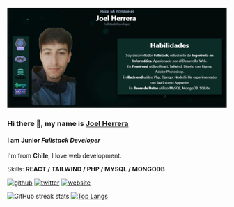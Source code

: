 ![I am Junior *Fullstack Developer*](https://github.com/Joelherr09/Joelherr09/blob/main/SSPortafolio.png)
### Hi there 👋, my name is <a  href="https://joelherr.netlify.app/">Joel Herrera<a/>
#### I am Junior *Fullstack Developer*


I'm from **Chile**, I love web development.

Skills: **REACT / TAILWIND / PHP / MYSQL / MONGODB**



[<img src='https://cdn.jsdelivr.net/npm/simple-icons@3.0.1/icons/github.svg' alt='github' height='40'>](https://github.com/Joelherr09)  [<img src='https://cdn.jsdelivr.net/npm/simple-icons@3.0.1/icons/twitter.svg' alt='twitter' height='40'>](https://twitter.com/Joelherr09)  [<img src='https://cdn.jsdelivr.net/npm/simple-icons@3.0.1/icons/icloud.svg' alt='website' height='40'>](https://joelherr.netlify.app/)  

 ![GitHub streak stats](https://streak-stats.demolab.com/?user=Joelherr09)  [![Top Langs](https://github-readme-stats.vercel.app/api/top-langs/?username=Joelherr09)](https://github.com/anuraghazra/github-readme-stats)




<!--
**Joelherr09/Joelherr09** is a ✨ _special_ ✨ repository because its `README.md` (this file) appears on your GitHub profile.

Here are some ideas to get you started:

- 🔭 I’m currently working on ...
- 🌱 I’m currently learning ...
- 👯 I’m looking to collaborate on ...
- 🤔 I’m looking for help with ...
- 💬 Ask me about ...
- 📫 How to reach me: ...
- 😄 Pronouns: ...
- ⚡ Fun fact: ...
-->
